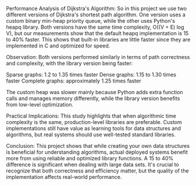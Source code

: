 Performance Analysis of Dijkstra's Algorithm: So in this project we use two different versions of Dijkstra's shortest path algorithm. One version uses a custom binary min-heap priority queue, while the other uses Python's heapq library. Both versions have the same time complexity, O((V + E) log V), but our measurements show that the default heapq implementation is 15 to 40% faster. This shows that built-in libraries are little faster since they are implemented in C and optimized for speed.

Observation:
Both versions performed similarly in terms of path correctness and complexity, with the library version being faster:

Sparse graphs: 1.2 to 1.35 times faster
Dense graphs: 1.15 to 1.30 times faster
Complete graphs: approximately 1.25 times faster

The custom heap was slower mainly because Python adds extra function calls and manages memory differently, while the library version benefits from low-level optimization.

Practical Implications:
This study highlights that when algorithmic time complexity is the same, production-level libraries are preferable. Custom implementations still have value as learning tools for data structures and algorithms, but real systems should use well-tested standard libraries.

Conclusion:
This project shows that while creating your own data structures is beneficial for understanding algorithms, actual deployed systems benefit more from using reliable and optimized library functions. A 15 to 40% difference is significant when dealing with large data sets. It's crucial to recognize that both correctness and efficiency matter, but the quality of the implementation affects real-world performance.
